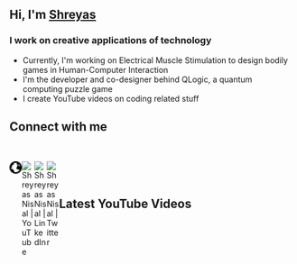 ## Hi, I'm [Shreyas][website]

### I work on creative applications of technology

- Currently, I'm working on Electrical Muscle Stimulation to design bodily games in Human-Computer Interaction
- I'm the developer and co-designer behind QLogic, a quantum computing puzzle game
- I create YouTube videos on coding related stuff

## Connect with me

<br>

[<img align="left" alt="shreyasnisal.com" width="22px" src="https://raw.githubusercontent.com/iconic/open-iconic/master/svg/globe.svg" />][website]
[<img align="left" alt="ShreyasNisal | YouTube" width="22px" src="https://cdn.jsdelivr.net/npm/simple-icons@v3/icons/youtube.svg" />][youtube]
[<img align="left" alt="ShreyasNisal | LinkedIn" width="22px" src="https://cdn.jsdelivr.net/npm/simple-icons@v3/icons/linkedin.svg" />][LinkedIn]
[<img align="left" alt="ShreyasNisal | Twitter" width="22px" src="https://cdn.jsdelivr.net/npm/simple-icons@v3/icons/twitter.svg" />][Twitter]
<!-- [<img align="left" alt="ShreyasNisal | LinkedIn" width="22px" src="https://cdn.jsdelivr.net/npm/simple-icons@v3/icons/medium.svg" />][Medium] -->

<br>
<br>

## Latest YouTube Videos

<!-- YOUTUBE:START -->
<!-- YouTUBE:END -->


[website]: https://shreyasnisal.com
[youtube]: https://www.youtube.com/c/ShreyasNisal
[linkedin]: https://linkedin.com/in/shreyasnisal
[twitter]: https://www.twitter.com/shreyasnisal
[medium]: https://shreyasnisal.medium.com